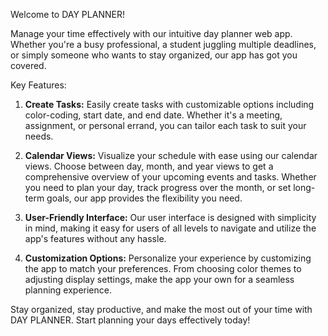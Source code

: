 Welcome to DAY PLANNER!

Manage your time effectively with our intuitive day planner web app. Whether you're a busy professional, a student juggling multiple deadlines, or simply someone who wants to stay organized, our app has got you covered.

Key Features:

1. **Create Tasks:** Easily create tasks with customizable options including color-coding, start date, and end date. Whether it's a meeting, assignment, or personal errand, you can tailor each task to suit your needs.

2. **Calendar Views:** Visualize your schedule with ease using our calendar views. Choose between day, month, and year views to get a comprehensive overview of your upcoming events and tasks. Whether you need to plan your day, track progress over the month, or set long-term goals, our app provides the flexibility you need.

3. **User-Friendly Interface:** Our user interface is designed with simplicity in mind, making it easy for users of all levels to navigate and utilize the app's features without any hassle.

4. **Customization Options:** Personalize your experience by customizing the app to match your preferences. From choosing color themes to adjusting display settings, make the app your own for a seamless planning experience.

Stay organized, stay productive, and make the most out of your time with DAY PLANNER. Start planning your days effectively today!
